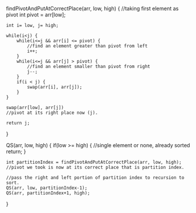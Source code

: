 

findPivotAndPutAtCorrectPlace(arr, low, high) {
    //taking first element as pivot
    int pivot = arr[low];

    int i= low, j= high;
    
    while(i<j) {
        while(i<=j && arr[i] <= pivot) {
            //find an element greater than pivot from left
            i++;
        }
        while(i<=j && arr[j] > pivot) {
            //find an element smaller than pivot from right
            j--;
        }
        if(i < j) {
            swap(arr[i], arr[j]);
        }
    }

    swap(arr[low], arr[j])
    //pivot at its right place now (j).

    return j;
}


QS(arr, low, high) {
    if(low >= high) {
        //single element or none, already sorted
        return;
    }

    int partitionIndex = findPivotAndPutAtCorrectPlace(arr, low, high);
    //pivot we took is now at its correct place that is partition index.

    //pass the right and left portion of partition index to recursion to sort.
    QS(arr, low, partitionIndex-1);
    QS(arr, partitionIndex+1, high);
}